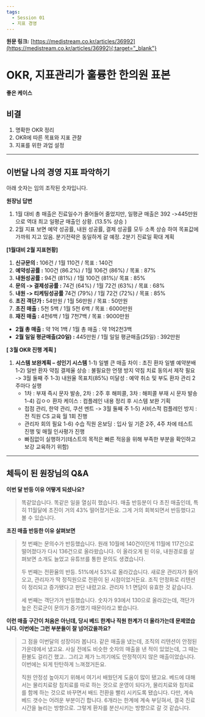 ```yaml
---
tags:
  - Session 01
  - 지표 경영
---
```


**원문 링크:** [https://medistream.co.kr/articles/36992](https://medistream.co.kr/articles/36992){:target="_blank"}

# OKR, 지표관리가 훌륭한 한의원 표본

**좋은 케이스**

## 비결

1.  명확한 OKR 정리
2.  OKR에 따른 목표와 지표 관찰
3.  지표를 위한 과업 설정

---

## 이번달 나의 경영 지표 파악하기

아래 숫자는 임의 조작된 숫자입니다. 

**원장님 답변**

1.  1월 대비 총 매출은 진료일수가 줄어들어 줄었지만, 일평균 매출은 392 ->445만원으로 역대 최고 일평균 매출인 상황. (13.5% 상승 )
2.  2월 지표 보면 예약 성공률, 내원 성공률, 결제 성공률 모두 소폭 상승 하여 목표값에 가까워 지고 있음.  분기전략은 동일하게 갈 예정. 2분기 진료일 확대 계획

**[1월대비 2월 지표현황]**

1.  **신규문의 :** 106건 / 1월 110건 / 목표 : 140건
2.  **예약성공률 :** 100건 (86.2%) / 1월 106건 (86%) / 목표 : 87%
3.  **내원성공률 :** 94건 (81%) / 1월 100건 (81%)/ 목표 : 85%
4.  **문의 -> 결제성공률 :** 74건 (64%) / 1월 72건 (63%) / 목표 : 68%
5.  **내원 -> 티케팅성공률** 74건 (79%) / 1월 72건 (72%) / 목표 : 85%
6.  **초진 객단가 :** 54만원 / 1월 56만원 / 목표 : 50만원
7.  **초진 매출 :** 5천 5백 / 1월 5천 6백 / 목표 : 6000만원
8.  **재진 매출 :** 4천6백 / 1월 7천7백 / 목표 : 9000만원

- **2월 총 매출 :** 약 1억 1백 / 1월 총 매출 : 약 1억2천3백
- **2월 일일 평균매출(20일) :** 445만원 / 1월 일일 평균매출(25일) : 392만원

**[ 3월 OKR 진행 계획 ]**

1.  **시스템 보완계획 – 성인기 시스템**
    1-1) 일별 큰 매출 차이 : 초진 환자 일별 예약분배
    1-2) 일반 환자 약침 결제율 상승 : 불필요한 언쟁 방지 약침 치료 동의서 제작 필요
    -> 3월 둘째 주
    1-3) 내원율 목표치(85%) 미달성 : 예약 취소 및 부도 환자 관리 2주마다 실행
    * 1차 : 부재 즉시 문자 발송, 2차 : 2주 후 해피콜, 3차 : 해피콜 부재 시 문자 발송
    1-4) 김ㅇㅇ 환자 케이스 : 컴플레인 내용 정리 후 시스템 보완 기획
    * 접점 관리, 한약 관리, 쿠션 멘트 -> 3월 둘째 주
    1-5) 서비스적 컴플레인 방지 : 전 직원 CS 교육 월 1회 진행
    * 관리자 회의 필요
    1-6) 수습 직원 온보딩 : 입사 일 기준 2주, 4주 차에 테스트 진행 및 매월 인사평가 진행
    * 빠짐없이 실행하기(테스트의 목적은 빠른 적응을 위해 부족한 부분을 확인하고 보강 교육하기 위함)

---

## 체득이 된 원장님의 Q&A

**이번 달 반등 이유 어떻게 되셨나요?**

> 똑같았습니다. 똑같은 일을 열심히 했습니다. 매출 반등분이 다 초진 매출인데, 특히 11월달에 초진이 거의 43% 떨어졌거든요. 그게 거의 회복되면서 반등했다고 볼 수 있습니다. 

**초진 매출 반등한 이유 살펴보면**

> 첫 번째는 문의수가 반등했습니다. 원래 10월에 140건이던게 11월에 117건으로 떨어졌다가 다시 136건으로 올라왔습니다. 이 올라오게 된 이유, 내원경로를 살펴보면 소개도 늘었고 유튜브를 통한 문의도 생겼습니다.
>
> 두 번째는 전환율의 반등. 51%에서 53%로 올라갔습니다. 새로운 관리자가 들어오고, 관리자가 딱 정직원으로 전환이 된 시점이었거든요. 조직 안정화로 리텐션이 정리되고 증가됐다고 판단 내렸고요. 관리자 1:1 면담이 유효한 것 같습니다.
>
> 세 번째는 객단가가 반등했습니다. 숫자가 93에서 130으로 올라갔는데, 객단가 높은 진료군이 문의가 증가했기 때문이라고 봤습니다.

**이런 매출 구간이 처음은 아닌데, 당시 베드 한계나 직원 한계가 더 올라가는데 문제였습니다. 이번에는 그런 부분들이 잘 넘어갔을까요?**

> 그 점을 이번달의 성장이라 봅니다. 같은 매출을 냈는데, 조직의 리텐션이 안정된 가운데에서 냈고요. 사실 전에도 비슷한 숫자의 매출을 낸 적이 있었는데, 그 때는 환불도 걸리긴 했고.. 그리고 제가 느끼기에도 안정적이지 않은 매출이었습니다. 이번에는 되게 탄탄하게 느껴졌거든요.  
>
> 직원 안정성 높아지기 위해서 여기서 배웠던게 도움이 많이 됐고요. 베드에 대해서는 물리치료랑 침치료를 따로 하는 것으로 운영이 되다가, 물리치료와 침치료를 함께 하는 것으로 바꾸면서 배드 전환을 빨리 시키도록 됐습니다. 다만, 계속 베드 갯수는 어려운 부분이긴 합니다. 6개라는 한계에 계속 부딛혀서, 결국 진료시간을 늘리는 방향으로. 그렇게 환자를 분산시키는 방향으로 갈 것 같습니다.
